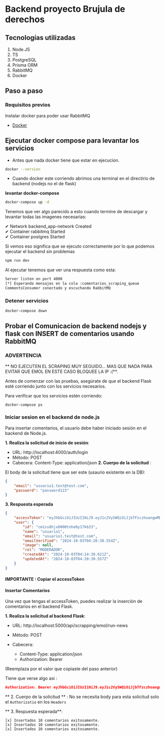 # Backend proyecto Brujula de derechos

## Tecnologías utilizadas
1. Node.JS
2. TS
3. PostgreSQL
4. Prisma ORM
5. RabbitMQ
6. Docker


## Paso a paso 

### Requisitos previos

Instalar docker para poder usar RabbitMQ 

- [Docker](https://docs.docker.com/desktop/install/windows-install/)

## Ejecutar docker compose para levantar los servicios 
- Antes que nada docker tiene que estar en ejecucion.

```bash
docker --version
```

- Cuando docker este corriendo abrimos una terminal en el directirio de backend (nodejs no el de flask)

**levantar docker-compose**
```bash
docker-compose up -d
```

Tenemos que ver algo parecido a esto cuando termine de descargar y levantar todas las imagenes necesarias:

 ✔ Network backend_app-network  Created                                                                                         
 ✔ Container rabbitmq           Started                                                                                         
 ✔ Container postgres           Started    

Si vemos eso significa que se ejecuto correctamente por lo que podemos ejecutar el backend sin problemas

```bash
npm run dev
```
Al ejecutar tenemos que ver una respuesta como esta:

```bash
Server listen on port 4000
[*] Esperando mensajes en la cola :comentarios_scraping_queue
CommentsConsumer conectado y escuchando RabbitMQ
```


### Detener servicios

```bash
docker-compose down
```


## Probar el Comunicacion de backend nodejs y flask con INSERT de comentarios usando RabbitMQ

### ADVERTENCIA 
** NO EJECUTEN EL SCRAPING MUY SEGUIDO... MAS QUE NADA PARA EVITAR QUE EMOL EN ESTE CASO BLOQUEE LA IP :(**.

Antes de comenzar con las pruebas, asegúrate de que el backend Flask esté corriendo junto con los servicios necesarios.

Para verificar que los servicios estén corriendo:

```bash
docker-compose ps
```

### Iniciar sesion en el backend de node.js

Para insertar comentarios, el usuario debe haber iniciado sesión en el backend de Node.js.

**1. Realiza la solicitud de inicio de sesión**:

- URL: http://localhost:4000/auth/login
- Método: POST
- Cabecera: Content-Type: application/json
**2. Cuerpo de la solicitud** :

El body de la solicitud tiene que ser este (usaurio existente en la DB):

```json
{
    "email": "usuario1.test@test.com",
    "password": "password123"
}
```

**3. Respuesta esperada**

```json
{
    "accessToken": "eyJhbGciOiJIUzI1NiJ9.eyJ1c2VySWQiOiJjbTFzczhoangwMDAwdG5oZTB5MTdrYjMzIiwiZW1haWwiOiJ1c3VhcmlvMS50ZXN0QHRlc3QuY29tIiwicm9sIjoiTU9ERVJBRE9SIiwiaWF0IjoxNzI4NTQwNTM5LCJleHAiOjE3Mjg1NDc3Mzl9.1lNDPKVbD3lB0_m2cSU2TrQwSEnc1gzJEO9eQpAwEuo",
    "user": {
        "id": "cm1ss8hjx0000tnhe0y17kb33",
        "name": "usuario1",
        "email": "usuario1.test@test.com",
        "emailVerified": "2024-10-03T04:20:30.554Z",
        "image": null,
        "rol": "MODERADOR",
        "createdAt": "2024-10-03T04:14:30.621Z",
        "updatedAt": "2024-10-03T04:20:30.557Z"
    }
}
```

#### IMPORTANTE : Copiar el accessToken


#### Insertar Comentarios 

Una vez que tengas el accessToken, puedes realizar la inserción de comentarios en el backend Flask.

**1. Realiza la solicitud al backend Flask**:

- URL: http://localhost:5000/api/scrapping/emol/run-news

- Método: POST

- Cabecera:

  - Content-Type: application/json
  - Authorization: Bearer <accessToken>

(Reemplaza <accessToken> por el valor que copiaste del paso anterior)

Tiene que verse algo asi :

```json
Authorization: Bearer eyJhbGciOiJIUzI1NiJ9.eyJ1c2VySWQiOiJjbTFzczhoangwMDAwdG5oZTB5MTdrYjMzIiwiZW1haWwiOiJ1c3VhcmlvMS50ZXN0QHRlc3QuY29tIiwicm9sIjoiTU9ERVJBRE9SIiwiaWF0IjoxNzI4NTQwNTM5LCJleHAiOjE3Mjg1NDc3Mzl9.1lNDPKVbD3lB0_m2cSU2TrQwSEnc1gzJEO9eQpAwEuo
```

** 2. Cuerpo de la solicitud ** :
No se necesita body para esta solicitud solo el `Authorizatio` en los `Headers`

** 3. Respuesta esperada**:

```plaintext
[x] Insertados 10 comentarios exitosamente.
[x] Insertados 10 comentarios exitosamente.
[x] Insertados 10 comentarios exitosamente.
```
